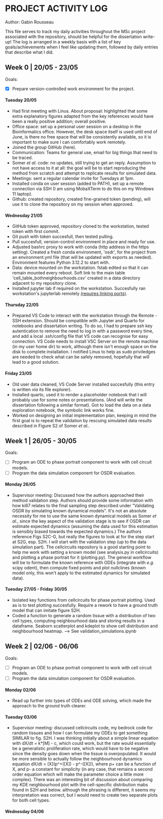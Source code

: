 # PROJECT ACTIVITY LOG

Author: Gabin Rousseau

This file serves to track my daily activities throughout the MSc project associated with the repository, should be helpful for the dissertation write-up!
The log is arranged in a weekly basis with a list of key goals/achievements when I feel like updating them, followed by daily entries that describe what I did.

## Week 0 | 20/05 - 23/05
Goals: 

- [X] Prepare version-controlled work environment for the project.
 
#### Tuesday 20/05
- Had first meeting with Linus. About proposal: highlighted that some extra explanatory figures adapted from the key references would have been a really positive addition; overall positive.
- Office space: set up a personal user session on a desktop in the Bioinformatics office. However, the desk space itself is used until end of June, is there no free space that will be consistently available, so it is important to make sure I can comfortably work remotely.
- Joined the group GitHub (here).
- Communication: Teams for general use, email for big things that need to be traced.
- Somer _et al._ code: no updates, still trying to get an reply. Assumption to not have access to it at all: the goal will be to start reproducing the method from scratch and attempt to replicate results for simulated data.
- Meetings: sent a regular calendar invite for Tuesdays at 1pm.
- Installed conda on user session (added to PATH), set up a remote connection via SSH (I am using MobaXTerm to do this on my Windows 11 laptop).
- Github: created repository, created fine-grained token (pending), will use it to clone the repository on my session when approved.

#### Wednesday 21/05

- GitHub token approved, repository cloned to the workstation, tested token with first commit.
- Git push with token succesfull, then tested pulling.
- Pull succesfull, version-control environment in place and ready for use.
- Adjusted bashrc proxy to work with conda (http address in the https setting). Created a fresh conda environment, 'osdr', for the project from an environment.yml file (that will be updated with exports as needed). Environment features Python 3.12.2 to start with.
- Data: device mounted on the workstation. fstab edited so that it can remain mounted every reboot. Soft link to the main table 'cell_table_bothneighbourhoods.csv' created in a data directory adjacent to my repository clone.
- Installed jupyter lab if required on the workstation. Succesfully ran workstation's jupyterlab remotely [(requires linking ports)](https://towardsdatascience.com/access-remote-code-in-a-breeze-with-jupyterlab-via-ssh-8c6a9ffaaa8c/).

#### Thursday 22/05
- Prepared VS Code to interact with the workstation through the Remote - SSH extension. Should be compatible with Jupyter and Quarto for notebooks and dissertation writing. To do so, I had to prepare ssh key autentication to remove the need to log in with a password every time, and add a local .ssh/config file that VS code can recognise for easy connection. VS Code needs to install VSC Server on the remote machine (in my user home dir) to work, although there isn't enough space on the disk to complete installation. I notified Linus to help as sudo priviledges are needed to check what can be safely removed, hopefully that will lead to a good solution.

#### Friday 23/05
- Old user data cleaned, VS Code Server installed succesfully (this entry is written _via_ its file explorer).
- Installed quarto, used it to render a placeholder notebook that I will probably use for some notes or presentations. (And will write the dissertation following a similar format). Got to load the data on a data exploration notebook, the symbolic link works fine.
- Worked on designing an initial implementation plan, keeping in mind the first goal is to repeat the validation by rescuing simulated data results described in Figure S2 of Somer _et al._.

## Week 1 | 26/05 - 30/05
Goals: 

- [ ] Program an ODE to phase portrait component to work with cell circuit models.
- [ ] Program the data simulation component for OSDR evaluation.

#### Monday 26/05
- Supervisor meeting: Discussed how the authors approached their method validation step. Authors should provide some information with how ki67 relates to the final sampling step described under "Validating OSDR by simulating known dynamical models". It's not an absolute necessity for me to use the same known dynamical models as Somer _et al._, since the key aspect of the validation stage is to see if OSDR can estimate expected dynamics (assuming the data used for this estimation is sensibly biased towards the expected dynamics.) The authors reference Figs S2C-G, but really the figures to look at for the step start at S2G, esp. S2H. I will start with the validation step (up to the data simulation part). The cellcircuits repository is a good starting point to help me work with setting a known model (see analysis.py in cellcircuits) and plotting a phase portrait for it (plotting.py). The general workflow will be to formulate the known reference with ODEs (integrate with _e.g._ scipy odent), then compute fixed points and plot nullclines (known model only, this won't apply to the estimated dynamics for simulated data).

#### Tuesday 27/05 - Friday 30/05
- Isolated key functions from cellcircuits for phase portrait plotting. Used as is to test plotting succesfully. Require a rework to have a ground truth model that can imitate figure S2H.
- Coded a function to generate a random tissue with a distribution of two cell types, computing neighbourhood data and storing results in a dataframe. Seaborn scatterplot and kdeplot to show cell distribution and neighbourhood heatmap.
--> See validation_simulations.ipynb

## Week 2 | 02/06 - 06/06
Goals:
- [ ] Program an ODE to phase portrait component to work with cell circuit models.
- [ ] Program the data simulation component for OSDR evaluation.

#### Monday 02/06
- Read up further into types of ODEs and ODE solving, which made the approach to the ground truth clearer.

#### Tuesday 03/06
- Supervisor meeting: discussed cellcircuits code, my bedrock code for random tissues and how I can formulate my ODEs to get something SIMILAR to fig. S2H. I was thinking initially about a simple linear equation with dX/dt = k*[M] - c, which could work, but the rate would essentially be a generalistic proliferation rate, which would have to be negative since the density goes down when the tissue is overpopulated. It would be more sensible to actually follow the neighbourhood dynamics equation dX/dt = [X](p^+([X]) - p^-([X])), where p+ can be a function of X, and p- a constant for simplicity (in any case, that remains a second order equation which will make the parameter choice a little more complex). There was an interesting bit of discussion about comparing my KDE neighbourhood plot with the cell-specific distribution mabs found in S2H and below. although the phrasing is different, it seems my interpretation was correct, but I would need to create two separate plots for both cell types.

#### Wednesday 04/06

